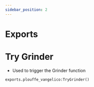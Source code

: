 ```yaml
---
sidebar_position: 2
---
```


# Exports

# Try Grinder
- Used to trigger the Grinder function
```
exports.plouffe_vangelico:TryGrinder()
```